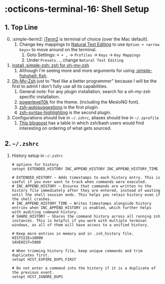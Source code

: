 # :octicons-terminal-16: Shell Setup

## 1. Top Line

0. :simple-iterm2: [iTerm2](https://iterm2.com/) is terminal of choice (over the Mac default).
    1. Change key mappings to [Natural Text Editing](https://superuser.com/a/1157575) to use `Option + <arrow keys>` to move around on the terminal.
        1. Goto Settings: `⌘ + ,` → `Profiles` → `Keys` → `Key Mappings`
        2. Under `Presets..`, change `Natural Text Editing`
1. [install :simple-zsh: zsh for oh-my-zsh](https://github.com/ohmyzsh/ohmyzsh/wiki/Installing-ZSH)
    1. Although I'm seeing more and more arguments for using [:simple-fishshell: fish](https://fishshell.com/).
2. [Oh-My-Zsh](https://github.com/ohmyzsh/ohmyzsh) just to "feel like a better programmer" because I will be the first to admit I don't fully use all its capabilities.
    1. General note: For any plugin installation, search for a oh-my-zsh specific installation.
    2. [powerlevel10k](https://github.com/romkatv/powerlevel10k) for the theme. (including the MesloNG font).
    3. [zsh-autosuggestions](https://github.com/zsh-users/zsh-autosuggestions) is the first plugin.
    4. [zsh-syntax-highlighting](https://github.com/zsh-users/zsh-syntax-highlighting) is the second plugin.
3. Configurations should live in `~/.zshrc`, aliases should live in `~/.zprofile`
    1. [This blogpost](https://shreevatsa.wordpress.com/2008/03/30/zshbash-startup-files-loading-order-bashrc-zshrc-etc/) has a table in which zsh/bash users would find interesting on ordering of what gets sourced.

## 2. `~/.zshrc`
1. History setup in `~/.zshrc`
    ```
    # options for history 
    setopt EXTENDED_HISTORY INC_APPEND_HISTORY INC_APPEND_HISTORY_TIME

    # EXTENDED_HISTORY — Adds timestamps to each history entry. This is useful if you ever want to track when commands were executed.
    # INC_APPEND_HISTORY — Ensures that commands are written to the history file immediately after they are entered, instead of waiting until the shell session ends. This helps you retain history even if the shell crashes.
    # INC_APPEND_HISTORY_TIME — Writes timestamps alongside history entries when INC_APPEND_HISTORY is enabled, which further helps with auditing command history.
    # SHARE_HISTORY — Shares the command history across all running zsh instances. This is helpful if you work with multiple terminal windows, as all of them will have access to a unified history.

    # Keep more entries in memory and in .zsh_history file.
    HISTSIZE=10000
    SAVEHIST=5000

    # When trimming history file, keep unique commands and trim duplicates first.
    setopt HIST_EXPIRE_DUPS_FIRST

    # Do not enter a command into the history if it is a duplicate of the previous event.
    setopt HIST_IGNORE_DUPS
    ```